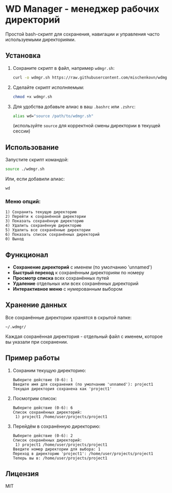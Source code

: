 # WD Manager - менеджер рабочих директорий

Простой bash-скрипт для сохранения, навигации и управления часто используемыми директориями.

## Установка

1. Сохраните скрипт в файл, например `wdmgr.sh`:
   ```bash
   curl -o wdmgr.sh https://raw.githubusercontent.com/mischenkovn/wdmgr/main/wdmgr.sh
   ```

2. Сделайте скрипт исполняемым:
   ```bash
   chmod +x wdmgr.sh
   ```

3. Для удобства добавьте алиас в ваш `.bashrc` или `.zshrc`:
   ```bash
   alias wd="source /path/to/wdmgr.sh"
   ```
   (используйте `source` для корректной смены директории в текущей сессии)

## Использование

Запустите скрипт командой:
```bash
source ./wdmgr.sh
```

Или, если добавили алиас:
```bash
wd
```

### Меню опций:
```
1) Сохранить текущую директорию
2) Перейти к сохранённой директории
3) Показать сохранённую директорию
4) Удалить сохранённую директорию
5) Удалить все сохранённые директории
6) Показать список сохранённых директорий
0) Выход
```

## Функционал

- **Сохранение директорий** с именем (по умолчанию 'unnamed')
- **Быстрый переход** к сохранённым директориям по номеру
- **Просмотр списка** всех сохранённых путей
- **Удаление** отдельных или всех сохранённых директорий
- **Интерактивное меню** с нумерованным выбором

## Хранение данных

Все сохранённые директории хранятся в скрытой папке:
```
~/.wdmgr/
```

Каждая сохранённая директория - отдельный файл с именем, которое вы указали при сохранении.

## Пример работы

1. Сохраним текущую директорию:
   ```
   Выберите действие (0-6): 1
   Введите имя для сохранения (по умолчанию 'unnamed'): project1
   Текущая директория сохранена как 'project1'
   ```

2. Посмотрим список:
   ```
   Выберите действие (0-6): 6
   Список сохранённых директорий:
    1) project1 /home/user/projects/project1
   ```

3. Перейдём в сохранённую директорию:
   ```
   Выберите действие (0-6): 2
   Список сохранённых директорий:
    1) project1 /home/user/projects/project1
   Введите номер директории для выбора: 1
   Переход в директорию 'project1': /home/user/projects/project1
   Теперь вы в: /home/user/projects/project1
   ```

## Лицензия

MIT
